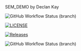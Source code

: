 SEM_DEMO by Declan Kay 

![GitHub Workflow Status (branch)](https://img.shields.io/github/actions/workflow/status/DeclanJKay/sem/main.yml?branch=master)

[![LICENSE](https://img.shields.io/github/license/DeclanJKay/sem.svg?style=flat-square)](https://github.com/<github-username>/sem/blob/master/LICENSE)

[![Releases](https://img.shields.io/github/release/DeclanJKay/sem/all.svg?style=flat-square)](https://github.com/<github-username>/sem/releases)

![GitHub Workflow Status (branch)](https://img.shields.io/github/actions/workflow/status/DeclanJKay/sem/main.yml?branch=develop)